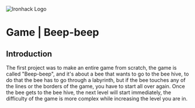 ![Ironhack Logo](https://i.imgur.com/1QgrNNw.png)

# Game | Beep-beep

## Introduction

The first project was to make an entire game from scratch, the game is called "Beep-beep", and it's about a bee that wants to go to the bee hive, to do that the bee has to go through a labyrinth, but if the bee touches any of the lines or the borders of the game, you have to start all over again. Once the bee gets to the bee hive, the next level will start immediately, the difficulty of the game is more complex while increasing the level you are in. 
